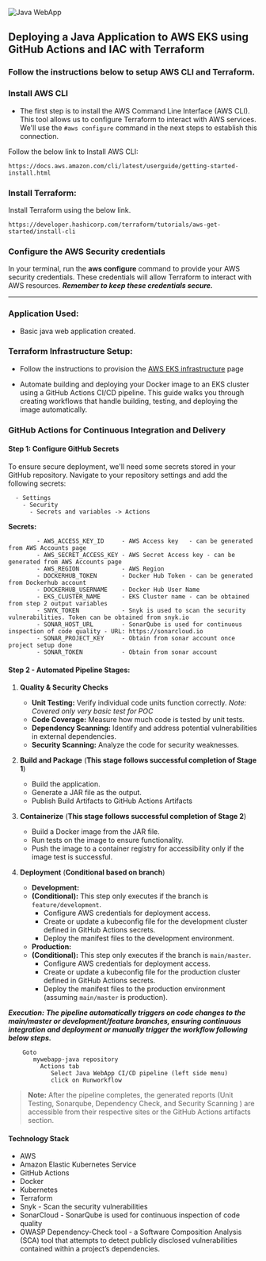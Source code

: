 ![Java WebApp](https://github.com/github/docs/actions/workflows/webapp-cicd-pipeline.yml/badge.svg)

## Deploying a Java Application to AWS EKS using GitHub Actions and IAC with Terraform

### Follow the instructions below to setup AWS CLI and Terraform.

### Install AWS CLI
- The first step is to install the AWS Command Line Interface (AWS CLI). This tool allows us to configure Terraform to interact with AWS services. We'll use the `#aws configure` command in the next steps to establish this connection.

Follow the below link to Install AWS CLI:
````
https://docs.aws.amazon.com/cli/latest/userguide/getting-started-install.html
```` 

### Install Terraform:

Install Terraform using the below link.

````
https://developer.hashicorp.com/terraform/tutorials/aws-get-started/install-cli 
````

### Configure the AWS Security credentials

In your terminal, run the **aws configure** command to provide your AWS security credentials. These credentials will allow Terraform to interact with AWS resources. ***Remember to keep these credentials secure.***


***********


### Application Used:
- Basic java web application created.

### Terraform Infrastructure Setup:

- Follow the instructions  to provision the [AWS EKS infrastructure](infra_as_code/2.aws_eks_ias/README.md) page

 - Automate building and deploying your Docker image to an EKS cluster using a GitHub Actions CI/CD pipeline. This guide walks you through creating workflows that handle building, testing, and deploying the image automatically.

### GitHub Actions for Continuous Integration and Delivery

#### Step 1: Configure GitHub Secrets
To ensure secure deployment, we'll need some secrets stored in your GitHub repository. Navigate to your repository settings and add the following secrets:
  
      - Settings 
        - Security 
          - Secrets and variables -> Actions 
  

  **Secrets:**

            - AWS_ACCESS_KEY_ID     - AWS Access key   - can be generated from AWS Accounts page              
            - AWS_SECRET_ACCESS_KEY - AWS Secret Access key - can be generated from AWS Accounts page              
            - AWS_REGION            - AWS Region 
            - DOCKERHUB_TOKEN       - Docker Hub Token - can be generated from Dockerhub account
            - DOCKERHUB_USERNAME    - Docker Hub User Name            
            - EKS_CLUSTER_NAME      - EKS Cluster name - can be obtained from step 2 output variables
            - SNYK_TOKEN            - Snyk is used to scan the security vulnerabilities. Token can be obtained from snyk.io
            - SONAR_HOST_URL        - SonarQube is used for continuous inspection of code quality - URL: https://sonarcloud.io
            - SONAR_PROJECT_KEY     - Obtain from sonar account once project setup done
            - SONAR_TOKEN           - Obtain from sonar account 


#### Step 2 - Automated Pipeline Stages:

1. **Quality & Security Checks**
    * **Unit Testing:** Verify individual code units function correctly. *Note: Covered only very basic test for POC*
    * **Code Coverage:** Measure how much code is tested by unit tests. 
    * **Dependency Scanning:** Identify and address potential vulnerabilities in external dependencies.
    * **Security Scanning:** Analyze the code for security weaknesses.  

2. **Build and Package** (**This stage follows successful completion of Stage 1**)
    * Build the application.
    * Generate a JAR file as the output.
    * Publish Build Artifacts to GitHub Actions Artifacts 

3. **Containerize** (**This stage follows successful completion of Stage 2**)
    * Build a Docker image from the JAR file.
    * Run tests on the image to ensure functionality.
    * Push the image to a container registry for accessibility only if the image test is successful.

4. **Deployment** (**Conditional based on branch**)
    * **Development:**
    * **(Conditional):** This step only executes if the branch is `feature/development`.
        * Configure AWS credentials for deployment access.
        * Create or update a kubeconfig file for the development cluster defined in GitHub Actions secrets.
        * Deploy the manifest files to the development environment.
    * **Production:**
    * **(Conditional):** This step only executes if the branch is `main/master`.
        * Configure AWS credentials for deployment access.
        * Create or update a kubeconfig file for the production cluster defined in GitHub Actions secrets.
        * Deploy the manifest files to the production environment (assuming `main/master` is production).

***Execution:***
***The pipeline automatically triggers on code changes to the main/master or development/feature branches, ensuring continuous integration and deployment or manually trigger the workflow following below steps.***

        Goto 
           mywebapp-java repository 
             Actions tab 
                Select Java WebApp CI/CD pipeline (left side menu) 
                click on Runworkflow 


> **Note:**
> After the pipeline completes, the generated reports (Unit Testing, Sonarqube, Dependency Check, and Security Scanning ) are accessible from their respective sites or the GitHub Actions artifacts section. 


#### Technology Stack
- AWS
- Amazon Elastic Kubernetes Service
- GitHub Actions
- Docker
- Kubernetes
- Terraform
- Snyk - Scan the security vulnerabilities
- SonarCloud - SonarQube is used for continuous inspection of code quality
- OWASP Dependency-Check tool - a Software Composition Analysis (SCA) tool that attempts to detect publicly disclosed vulnerabilities contained within a project’s dependencies. 
